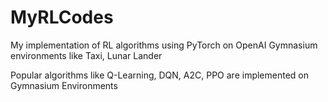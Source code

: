 # MyRLCodes
My implementation of RL algorithms using PyTorch on OpenAI Gymnasium environments like Taxi, Lunar Lander

Popular algorithms like Q-Learning, DQN, A2C, PPO are implemented on Gymnasium Environments
